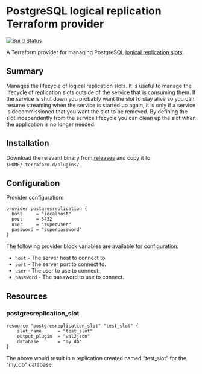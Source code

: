 # PostgreSQL logical replication Terraform provider

[![Build Status](https://travis-ci.com/form3tech-oss/terraform-provider-postgresreplication.svg?branch=master)](https://travis-ci.com/form3tech-oss/terraform-provider-postgresreplication)

A Terraform provider for managing PostgreSQL [logical replication slots](https://www.postgresql.org/docs/9.5/logicaldecoding-walsender.html).

## Summary

Manages the lifecycle of logical replication slots. It is useful to manage the lifecycle of replication slots outside of the
service that is consuming them. If the service is shut down you probably want the slot to stay alive so you can
resume streaming when the service is started up again, it is only if a service is decommissioned that you want
the slot to be removed. By defining the slot independently from the service lifecycle you can clean up the slot when the
application is no longer needed.

## Installation

Download the relevant binary from [releases](https://github.com/form3tech-oss/terraform-provider-postgresreplication/releases) and copy it to `$HOME/.terraform.d/plugins/`.

## Configuration

Provider configuration:

```hcl-terraform
provider postgresreplication {
  host     = "localhost"
  post     = 5432
  user     = "superuser"
  password = "superpassword"
}
```

The following provider block variables are available for configuration:

- `host` - The server host to connect to.
- `port` - The server port to connect to.
- `user` - The user to use to connect.
- `password` - The password to use to connect.

## Resources

### postgresreplication_slot

```hcl-terraform
resource "postgresreplication_slot" "test_slot" {
    slot_name 	   = "test_slot"
    output_plugin  = "wal2json"
    database       = "my_db"
}
```

The above would result in a replication created named "test_slot" for the "my_db" database.